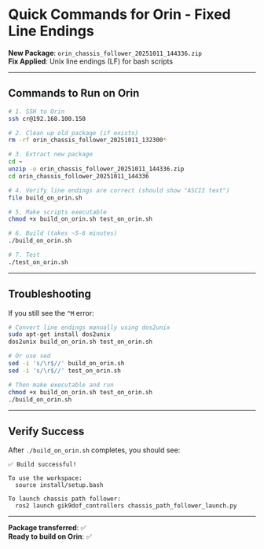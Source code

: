 # Quick Commands for Orin - Fixed Line Endings

**New Package**: `orin_chassis_follower_20251011_144336.zip`  
**Fix Applied**: Unix line endings (LF) for bash scripts

---

## Commands to Run on Orin

```bash
# 1. SSH to Orin
ssh cr@192.168.100.150

# 2. Clean up old package (if exists)
rm -rf orin_chassis_follower_20251011_132300*

# 3. Extract new package
cd ~
unzip -o orin_chassis_follower_20251011_144336.zip
cd orin_chassis_follower_20251011_144336

# 4. Verify line endings are correct (should show "ASCII text")
file build_on_orin.sh

# 5. Make scripts executable
chmod +x build_on_orin.sh test_on_orin.sh

# 6. Build (takes ~5-6 minutes)
./build_on_orin.sh

# 7. Test
./test_on_orin.sh
```

---

## Troubleshooting

If you still see the `^M` error:

```bash
# Convert line endings manually using dos2unix
sudo apt-get install dos2unix
dos2unix build_on_orin.sh test_on_orin.sh

# Or use sed
sed -i 's/\r$//' build_on_orin.sh
sed -i 's/\r$//' test_on_orin.sh

# Then make executable and run
chmod +x build_on_orin.sh test_on_orin.sh
./build_on_orin.sh
```

---

## Verify Success

After `./build_on_orin.sh` completes, you should see:

```
✅ Build successful!

To use the workspace:
  source install/setup.bash

To launch chassis path follower:
  ros2 launch gik9dof_controllers chassis_path_follower_launch.py
```

---

**Package transferred**: ✅  
**Ready to build on Orin**: ✅
